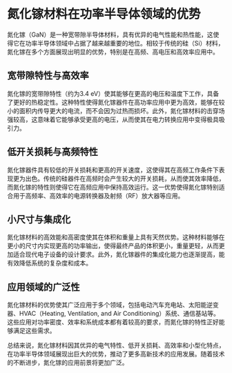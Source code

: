 # 氮化镓材料在功率半导体领域的优势

氮化镓（GaN）是一种宽带隙半导体材料，具有优异的电气性能和热性能，这使得它在功率半导体领域中占据了越来越重要的地位。相较于传统的硅（Si）材料，氮化镓在多个方面展现出明显的优势，特别是在高频、高电压和高效率应用中。

## 宽带隙特性与高效率

氮化镓的宽带隙特性（约为3.4 eV）使其能够在更高的电压和温度下工作，具备了更好的热稳定性。这种特性使得氮化镓器件在高功率应用中更为高效，能够在较小的面积内传导更大的电流，而不会因为过热而损坏。此外，氮化镓材料的击穿场强较高，这意味着它能够承受更高的电压，从而使其在电力转换应用中变得极具吸引力。

## 低开关损耗与高频特性

氮化镓器件具有较低的开关损耗和更高的开关速度，这使得其在高频工作条件下表现更为出色。传统的硅器件在高频时会产生较大的开关损耗，从而使其效率降低，而氮化镓的特性则使得它在高频应用中保持高效运行。这一优势使得氮化镓特别适合用于高频率、高效率的电源转换器及射频（RF）放大器等应用。

## 小尺寸与集成化

氮化镓材料的高效能和高密度使其在体积和重量上具有天然优势。这种材料能够在更小的尺寸内实现更高的功率输出，使得最终产品的体积更小，重量更轻，从而更加适合现代电子设备的设计要求。此外，氮化镓器件的集成化能力也逐渐提高，能有效降低系统的复杂度和成本。

## 应用领域的广泛性

氮化镓材料的优势使其广泛应用于多个领域，包括电动汽车充电站、太阳能逆变器、HVAC（Heating, Ventilation, and Air Conditioning）系统、通信基站等。这些应用对功率密度、效率和系统成本都有着较高的要求，而氮化镓的特性正好能够满足这些需求。

总结来说，氮化镓材料因其优异的电气特性、低开关损耗、高效率和小型化特点，在功率半导体领域展现出巨大的优势，推动了更多高新技术的应用发展。随着技术的不断进步，氮化镓的应用前景将更加广泛。